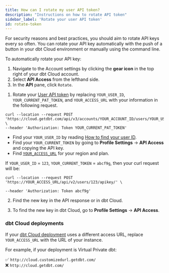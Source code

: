 ```yaml
---
title: How can I rotate my user API token?
description: "Instructions on how to rotate API token"
sidebar_label: 'Rotate your user API token'
id: rotate-token
---
```


For security reasons and best practices, you should aim to rotate API keys every so often. You can rotate your API key automatically with the push of a button in your dbt Cloud environment or manually using the command line.

<Tabs>

<TabItem value="Automatic">

To automatically rotate your API key:

1. Navigate to the Account settings by clicking the **gear icon** in the top right of your dbt Cloud account.
2. Select **API Access** from the lefthand side.
3. In the **API** pane, click `Rotate`.

<Lightbox src="/img/docs/dbt-cloud/rotate-token.png" title="Click the rotate button to generate a new key" />

</TabItem>

<TabItem value="Manual">

1. Rotate your [User API token](/docs/dbt-cloud-apis/user-tokens) by replacing `YOUR_USER_ID`, `YOUR_CURRENT_PAT_TOKEN`, and `YOUR_ACCESS_URL` with your information in the following request.

```
curl --location --request POST 'https://cloud.getdbt.com/api/v3/accounts/YOUR_ACCOUNT_ID/users/YOUR_USER_ID/apikey/' \
--header 'Authorization: Token YOUR_CURRENT_PAT_TOKEN'
```

* Find your `YOUR_USER_ID` by reading [How to find your user ID](/faqs/Accounts/find-user-id).
* Find your `YOUR_CURRENT_TOKEN` by going to **Profile Settings** -> **API Access** and copying the API key.
* Find [`YOUR_ACCESS_URL`](/docs/cloud/about-cloud/access-regions-ip-addresses) for your region and plan.

If `YOUR_USER_ID` = `123`, `YOUR_CURRENT_TOKEN` = `abcf9g`, then your curl request will be:

```
curl --location --request POST 'https://YOUR_ACCESS_URL/api/v2/users/123/apikey/' \

--header 'Authorization: Token abcf9g'
```

2. Find the new key in the API response or in dbt Cloud. 

3. To find the new key in dbt Cloud, go to **Profile Settings** -> **API Access**.

### dbt Cloud deployments

If your [dbt Cloud deployment](/docs/cloud/about-cloud/access-regions-ip-addresses) uses a different access URL, replace `YOUR_ACCESS_URL` with the URL of your instance.

For example, if your deployment is Virtual Private dbt: 

✅ `http://cloud.customizedurl.getdbt.com/` <br />
❌ `http://cloud.getdbt.com/`<br />

</TabItem>

</Tabs>
